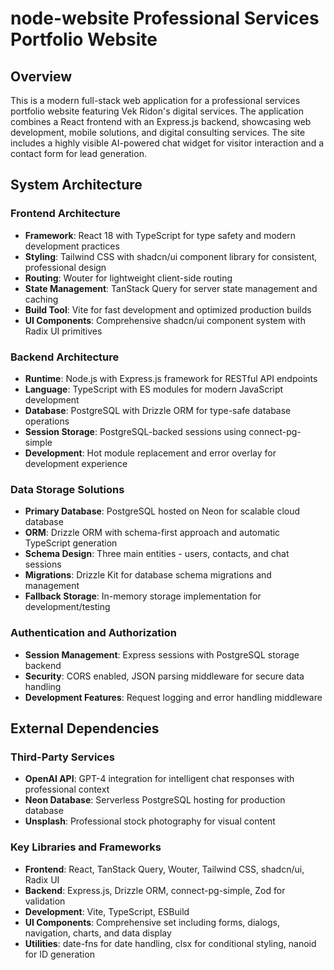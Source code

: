 # node-website Professional Services Portfolio Website

## Overview

This is a modern full-stack web application for a professional services portfolio website featuring Vek Ridon's digital services. The application combines a React frontend with an Express.js backend, showcasing web development, mobile solutions, and digital consulting services. The site includes a highly visible AI-powered chat widget for visitor interaction and a contact form for lead generation.


## System Architecture

### Frontend Architecture
- **Framework**: React 18 with TypeScript for type safety and modern development practices
- **Styling**: Tailwind CSS with shadcn/ui component library for consistent, professional design
- **Routing**: Wouter for lightweight client-side routing
- **State Management**: TanStack Query for server state management and caching
- **Build Tool**: Vite for fast development and optimized production builds
- **UI Components**: Comprehensive shadcn/ui component system with Radix UI primitives

### Backend Architecture
- **Runtime**: Node.js with Express.js framework for RESTful API endpoints
- **Language**: TypeScript with ES modules for modern JavaScript development
- **Database**: PostgreSQL with Drizzle ORM for type-safe database operations
- **Session Storage**: PostgreSQL-backed sessions using connect-pg-simple
- **Development**: Hot module replacement and error overlay for development experience

### Data Storage Solutions
- **Primary Database**: PostgreSQL hosted on Neon for scalable cloud database
- **ORM**: Drizzle ORM with schema-first approach and automatic TypeScript generation
- **Schema Design**: Three main entities - users, contacts, and chat sessions
- **Migrations**: Drizzle Kit for database schema migrations and management
- **Fallback Storage**: In-memory storage implementation for development/testing

### Authentication and Authorization
- **Session Management**: Express sessions with PostgreSQL storage backend
- **Security**: CORS enabled, JSON parsing middleware for secure data handling
- **Development Features**: Request logging and error handling middleware

## External Dependencies

### Third-Party Services
- **OpenAI API**: GPT-4 integration for intelligent chat responses with professional context
- **Neon Database**: Serverless PostgreSQL hosting for production database
- **Unsplash**: Professional stock photography for visual content

### Key Libraries and Frameworks
- **Frontend**: React, TanStack Query, Wouter, Tailwind CSS, shadcn/ui, Radix UI
- **Backend**: Express.js, Drizzle ORM, connect-pg-simple, Zod for validation
- **Development**: Vite, TypeScript, ESBuild
- **UI Components**: Comprehensive set including forms, dialogs, navigation, charts, and data display
- **Utilities**: date-fns for date handling, clsx for conditional styling, nanoid for ID generation
